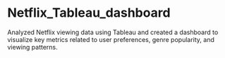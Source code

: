 # Netflix_Tableau_dashboard
Analyzed Netflix viewing data using Tableau and created a dashboard to visualize key metrics related to user preferences, genre popularity, and viewing patterns.
